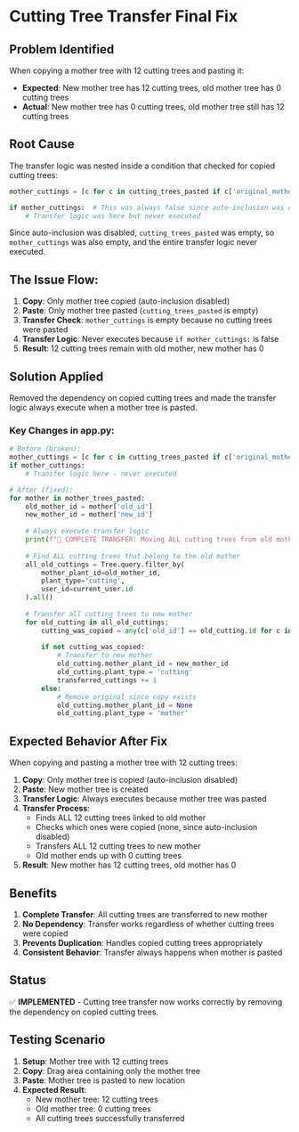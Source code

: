 # Cutting Tree Transfer Final Fix

## Problem Identified
When copying a mother tree with 12 cutting trees and pasting it:
- **Expected**: New mother tree has 12 cutting trees, old mother tree has 0 cutting trees
- **Actual**: New mother tree has 0 cutting trees, old mother tree still has 12 cutting trees

## Root Cause
The transfer logic was nested inside a condition that checked for copied cutting trees:

```python
mother_cuttings = [c for c in cutting_trees_pasted if c['original_mother_id'] == mother['old_id']]

if mother_cuttings:  # This was always false since auto-inclusion was disabled
    # Transfer logic was here but never executed
```

Since auto-inclusion was disabled, `cutting_trees_pasted` was empty, so `mother_cuttings` was also empty, and the entire transfer logic never executed.

## The Issue Flow:
1. **Copy**: Only mother tree copied (auto-inclusion disabled)
2. **Paste**: Only mother tree pasted (`cutting_trees_pasted` is empty)
3. **Transfer Check**: `mother_cuttings` is empty because no cutting trees were pasted
4. **Transfer Logic**: Never executes because `if mother_cuttings:` is false
5. **Result**: 12 cutting trees remain with old mother, new mother has 0

## Solution Applied
Removed the dependency on copied cutting trees and made the transfer logic always execute when a mother tree is pasted.

### Key Changes in app.py:

```python
# Before (broken):
mother_cuttings = [c for c in cutting_trees_pasted if c['original_mother_id'] == mother['old_id']]
if mother_cuttings:
    # Transfer logic here - never executed

# After (fixed):
for mother in mother_trees_pasted:
    old_mother_id = mother['old_id']
    new_mother_id = mother['new_id']
    
    # Always execute transfer logic
    print(f"🔄 COMPLETE TRANSFER: Moving ALL cutting trees from old mother {old_mother_id} to new mother {new_mother_id}")
    
    # Find ALL cutting trees that belong to the old mother
    all_old_cuttings = Tree.query.filter_by(
        mother_plant_id=old_mother_id,
        plant_type='cutting',
        user_id=current_user.id
    ).all()
    
    # Transfer all cutting trees to new mother
    for old_cutting in all_old_cuttings:
        cutting_was_copied = any(c['old_id'] == old_cutting.id for c in cutting_trees_pasted)
        
        if not cutting_was_copied:
            # Transfer to new mother
            old_cutting.mother_plant_id = new_mother_id
            old_cutting.plant_type = 'cutting'
            transferred_cuttings += 1
        else:
            # Remove original since copy exists
            old_cutting.mother_plant_id = None
            old_cutting.plant_type = 'mother'
```

## Expected Behavior After Fix
When copying and pasting a mother tree with 12 cutting trees:

1. **Copy**: Only mother tree is copied (auto-inclusion disabled)
2. **Paste**: New mother tree is created
3. **Transfer Logic**: Always executes because mother tree was pasted
4. **Transfer Process**:
   - Finds ALL 12 cutting trees linked to old mother
   - Checks which ones were copied (none, since auto-inclusion disabled)
   - Transfers ALL 12 cutting trees to new mother
   - Old mother ends up with 0 cutting trees
5. **Result**: New mother has 12 cutting trees, old mother has 0

## Benefits
1. **Complete Transfer**: All cutting trees are transferred to new mother
2. **No Dependency**: Transfer works regardless of whether cutting trees were copied
3. **Prevents Duplication**: Handles copied cutting trees appropriately
4. **Consistent Behavior**: Transfer always happens when mother is pasted

## Status
✅ **IMPLEMENTED** - Cutting tree transfer now works correctly by removing the dependency on copied cutting trees.

## Testing Scenario
1. **Setup**: Mother tree with 12 cutting trees
2. **Copy**: Drag area containing only the mother tree
3. **Paste**: Mother tree is pasted to new location
4. **Expected Result**: 
   - New mother tree: 12 cutting trees
   - Old mother tree: 0 cutting trees
   - All cutting trees successfully transferred